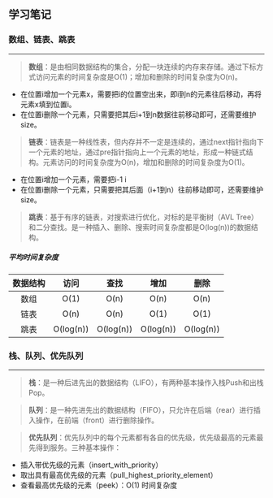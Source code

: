 ## 学习笔记
### 数组、链表、跳表
---
> **数组**：是由相同数据结构的集合，分配一块连续的内存来存储。通过下标方式访问元素的时间复杂度是O(1)；增加和删除的时间复杂度为O(n)。

- 在位置i增加一个元素x，需要把i的位置空出来，即i到n的元素往后移动，再将元素x填到位置i。
- 在位置i删除一个元素，只需要把其后i+1到n数据往前移动即可，还需要维护size。


> **链表**：链表是一种线性表，但内存并不一定是连续的，通过next指针指向下一个元素的地址，通过pre指针指向上一个元素的地址，形成一种链式结构。元素访问的时间复杂度为O(n)，增加和删除的时间复杂度为O(1)。

- 在位置i增加一个元素，需要把i-1 i
- 在位置i删除一个元素，只需要把其后面（i+1到n）往前移动即可，还需要维护size。

> **跳表**：基于有序的链表，对搜索进行优化，对标的是平衡树（AVL Tree）和二分查找。是一种插入、删除、搜索时间复杂度都是O(log(n))的数据结构。

##### 平均时间复杂度
|数据结构|访问|查找|增加|删除|
|:-------------:|:-------------:|:--------------:|:--------------:|:--------------:|
|数组|O(1)|O(n)|O(n)|O(n)|
|链表|O(n)|O(n)|O(1)|O(1)|
|跳表|O(log(n))|O(log(n))|O(log(n))|O(log(n))|

### 栈、队列、优先队列
---
> **栈**：是一种后进先出的数据结构（LIFO），有两种基本操作入栈Push和出栈Pop。


> **队列**：是一种先进先出的数据结构（FIFO），只允许在后端（rear）进行插入操作，在前端（front）进行删除操作。
 

> **优先队列**：优先队列中的每个元素都有各自的优先级，优先级最高的元素最先得到服务。三种基本操作：
- 插入带优先级的元素（insert_with_priority）
- 取出具有最高优先级的元素（pull_highest_priority_element）
- 查看最高优先级的元素（peek）：O(1) 时间复杂度